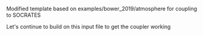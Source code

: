 Modified template based on examples/bower\_2019/atmosphere for coupling to SOCRATES

Let's continue to build on this input file to get the coupler working
